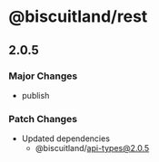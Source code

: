 # @biscuitland/rest

## 2.0.5

### Major Changes

-   publish

### Patch Changes

-   Updated dependencies
    -   @biscuitland/api-types@2.0.5

